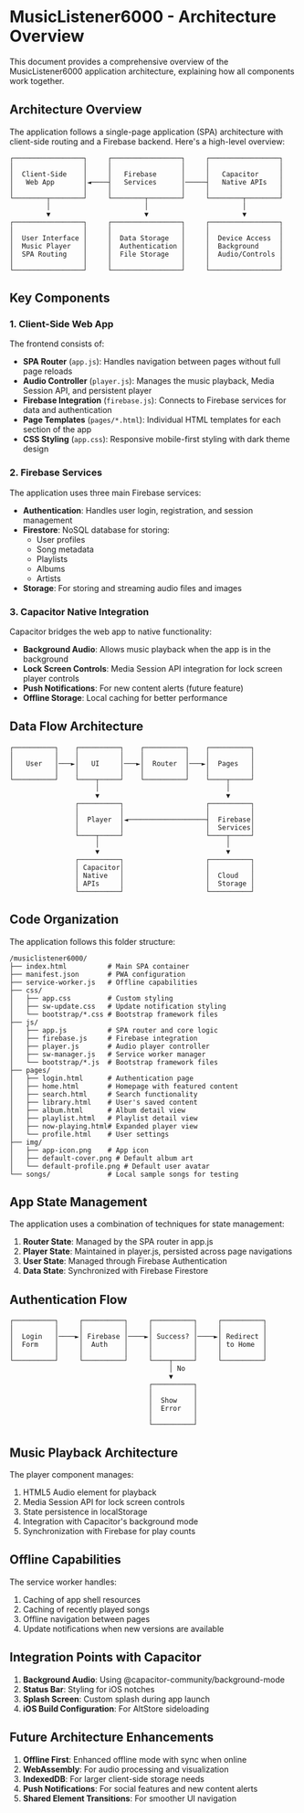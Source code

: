 # MusicListener6000 - Architecture Overview

This document provides a comprehensive overview of the MusicListener6000 application architecture, explaining how all components work together.

## Architecture Overview

The application follows a single-page application (SPA) architecture with client-side routing and a Firebase backend. Here's a high-level overview:

```
┌─────────────────┐     ┌─────────────────┐     ┌─────────────────┐
│                 │     │                 │     │                 │
│  Client-Side    │     │   Firebase      │     │   Capacitor     │
│   Web App       │◄────┤   Services      │─────┤   Native APIs   │
│                 │     │                 │     │                 │
└────────┬────────┘     └────────┬────────┘     └────────┬────────┘
         │                       │                       │
         ▼                       ▼                       ▼
┌─────────────────┐     ┌─────────────────┐     ┌─────────────────┐
│                 │     │                 │     │                 │
│  User Interface │     │  Data Storage   │     │  Device Access  │
│  Music Player   │     │  Authentication │     │  Background     │
│  SPA Routing    │     │  File Storage   │     │  Audio/Controls │
│                 │     │                 │     │                 │
└─────────────────┘     └─────────────────┘     └─────────────────┘
```

## Key Components

### 1. Client-Side Web App

The frontend consists of:

- **SPA Router** (`app.js`): Handles navigation between pages without full page reloads
- **Audio Controller** (`player.js`): Manages the music playback, Media Session API, and persistent player
- **Firebase Integration** (`firebase.js`): Connects to Firebase services for data and authentication
- **Page Templates** (`pages/*.html`): Individual HTML templates for each section of the app
- **CSS Styling** (`app.css`): Responsive mobile-first styling with dark theme design

### 2. Firebase Services

The application uses three main Firebase services:

- **Authentication**: Handles user login, registration, and session management
- **Firestore**: NoSQL database for storing:
  - User profiles
  - Song metadata
  - Playlists
  - Albums
  - Artists
- **Storage**: For storing and streaming audio files and images

### 3. Capacitor Native Integration

Capacitor bridges the web app to native functionality:

- **Background Audio**: Allows music playback when the app is in the background
- **Lock Screen Controls**: Media Session API integration for lock screen player controls
- **Push Notifications**: For new content alerts (future feature)
- **Offline Storage**: Local caching for better performance

## Data Flow Architecture

```
┌──────────┐    ┌──────────┐    ┌──────────┐    ┌──────────┐
│          │    │          │    │          │    │          │
│   User   │───►│   UI     │───►│  Router  │───►│  Pages   │
│          │    │          │    │          │    │          │
└──────────┘    └────┬─────┘    └──────────┘    └────┬─────┘
                     │                               │
                     ▼                               ▼
                ┌──────────┐                    ┌──────────┐
                │          │                    │          │
                │  Player  │◄───────────────────┤  Firebase│
                │          │                    │  Services│
                └────┬─────┘                    └────┬─────┘
                     │                               │
                     ▼                               ▼
                ┌──────────┐                    ┌──────────┐
                │ Capacitor│                    │          │
                │ Native   │                    │  Cloud   │
                │ APIs     │                    │  Storage │
                └──────────┘                    └──────────┘
```

## Code Organization

The application follows this folder structure:

```
/musiclistener6000/
├── index.html          # Main SPA container
├── manifest.json       # PWA configuration
├── service-worker.js   # Offline capabilities
├── css/
│   ├── app.css         # Custom styling
│   ├── sw-update.css   # Update notification styling
│   └── bootstrap/*.css # Bootstrap framework files
├── js/
│   ├── app.js          # SPA router and core logic
│   ├── firebase.js     # Firebase integration
│   ├── player.js       # Audio player controller
│   ├── sw-manager.js   # Service worker manager
│   └── bootstrap/*.js  # Bootstrap framework files
├── pages/
│   ├── login.html      # Authentication page
│   ├── home.html       # Homepage with featured content
│   ├── search.html     # Search functionality
│   ├── library.html    # User's saved content
│   ├── album.html      # Album detail view
│   ├── playlist.html   # Playlist detail view
│   ├── now-playing.html# Expanded player view
│   └── profile.html    # User settings
├── img/
│   ├── app-icon.png    # App icon
│   ├── default-cover.png # Default album art
│   └── default-profile.png # Default user avatar
└── songs/              # Local sample songs for testing
```

## App State Management

The application uses a combination of techniques for state management:

1. **Router State**: Managed by the SPA router in app.js
2. **Player State**: Maintained in player.js, persisted across page navigations
3. **User State**: Managed through Firebase Authentication
4. **Data State**: Synchronized with Firebase Firestore

## Authentication Flow

```
┌──────────┐     ┌──────────┐     ┌──────────┐     ┌──────────┐
│          │     │          │     │          │     │          │
│  Login   │────►│ Firebase │────►│ Success? │────►│ Redirect │
│  Form    │     │  Auth    │     │          │     │ to Home  │
│          │     │          │     │          │     │          │
└──────────┘     └──────────┘     └────┬─────┘     └──────────┘
                                       │ No
                                       ▼
                                  ┌──────────┐
                                  │          │
                                  │  Show    │
                                  │  Error   │
                                  │          │
                                  └──────────┘
```

## Music Playback Architecture

The player component manages:

1. HTML5 Audio element for playback
2. Media Session API for lock screen controls
3. State persistence in localStorage
4. Integration with Capacitor's background mode
5. Synchronization with Firebase for play counts

## Offline Capabilities

The service worker handles:

1. Caching of app shell resources
2. Caching of recently played songs
3. Offline navigation between pages
4. Update notifications when new versions are available

## Integration Points with Capacitor

1. **Background Audio**: Using @capacitor-community/background-mode
2. **Status Bar**: Styling for iOS notches
3. **Splash Screen**: Custom splash during app launch
4. **iOS Build Configuration**: For AltStore sideloading

## Future Architecture Enhancements

1. **Offline First**: Enhanced offline mode with sync when online
2. **WebAssembly**: For audio processing and visualization
3. **IndexedDB**: For larger client-side storage needs
4. **Push Notifications**: For social features and new content alerts
5. **Shared Element Transitions**: For smoother UI navigation